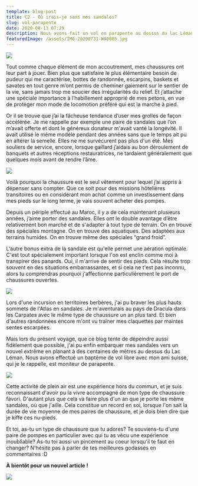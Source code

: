 ```yaml
---
template: blog-post
title: C2 - Où irais-je sans mes sandales?
slug: vol-parapente
date: 2020-08-13 07:29
description: Nous avons fait un vol en parapente au dessus du lac Léman.
featuredImage: /assets/IMG-20200731-WA0005.jpg
---
```

![](/assets/IMG-20200731-WA0013.jpg)

Tout comme chaque élément de mon accoutrement, mes chaussures ont leur part à jouer. Bien plus que satisfaire le plus élémentaire besoin de pudeur qui me caractérise, bottes de randonnée, escarpins, baskets et savates en tout genre m’ont permis de cheminer gaiement sur le sentier de la vie, sans jamais trop me soucier des irrégularités du relief. Et j’attache une spéciale importance à l’habillement approprié de mes petons, en vue de protéger mon mode de locomotion préféré qui est la marche à pied.

Or il se trouve que j’ai la fâcheuse tendance d’user mes grolles de façon accélérée. Je me rappelle par exemple une paire de sandales que l’on m’avait offerte et dont le généreux donateur m'avait vanté la longévité. Il avait utilisé le même modèle pendant des années sans que le temps ait pu en altérer la semelle. Elles ne me survécurent pas plus d'un été. Mes souliers de service, encore, lorsque gaillard j’aidais au bon déroulement de banquets et autres réceptions restauratrices, ne tardaient généralement que quelques mois avant de rendre l’âme.

![](/assets/IMG-20200731-WA0004.jpg)

Voilà pourquoi la chaussure est le seul vêtement pour lequel j’ai appris à dépenser sans compter. Que ce soit pour des missions hôtelières transitoires ou en considérant mon achat comme un investissement dans mes pieds sur le long terme, je vais souvent acheter des pompes.

Depuis un périple effectué au Maroc, il y a de cela maintenant plusieurs années, j’aime porter des sandales. Elles ont le double avantage d’être relativement bon marché et de s'adapter à tout type de terrain. On en trouve des spéciales montagne. On en trouve des aquatiques. Des adaptées aux terrains humides. On en trouve même des spéciales “grand froid”.

L'autre bonus extra de la sandale est qu'elle permet une aération optimale. C'est tout spécialement important lorsque l'on est enclin comme moi à transpirer des panards. Oui, il m'arrive de sentir des pieds. Cela résulte trop souvent en des situations embarrassantes, et si cela ne t'est pas inconnu, alors tu comprendras pourquoi j'affectionne particulièrement le port de chaussures ouvertes.

![](/assets/IMG-20200731-WA0010.jpg)

Lors d'une incursion en territoires berbères, j'ai pu braver les plus hauts sommets de l'Atlas en sandales. Je m'aventurais au pays de Dracula dans les Carpates avec le même type de chaussure un an plus tard. Et bien d'autres randonnées encore m'ont vu traîner mes claquettes par maintes sentes escarpées.

Mais lors du présent voyage, que ce blog tente de dépeindre aussi fidèlement que possible, j'ai pu enfin embarquer mes sandales vers un nouvel extrême en planant à des centaines de mètres au dessus du Lac Léman. Nous avons effectué un baptême de vol libre avec mon ami suisse, qui je le rappelle, est moniteur de parapente.

![](/assets/IMG-20200731-WA0026.jpg)

Cette activité de plein air est une expérience hors du commun, et je suis reconnaissant d'avoir pu la vivre accompagné de mon type de chaussure favori. D'autant plus que cela va faire plus d'un an que je porte les même sandales, où que j'aille. Cela constitue un record en soi, lorsque l'on sait la durée de vie moyenne de mes paires de chaussure, et je dois bien dire que je kiffe ces nu-pieds.

Et toi, as-tu un type de chaussure que tu adores? Te souviens-tu d'une paire de pompes en particulier avec qui tu as vécu une expérience inoubliable? As-tu toi aussi un pincement au coeur lorsqu'il te faut en changer? N'hésite pas à parler de tes meilleures godasses en commentaires :D

**À bientôt pour un nouvel article !**

![](/assets/IMG-20200731-WA0008.jpg)